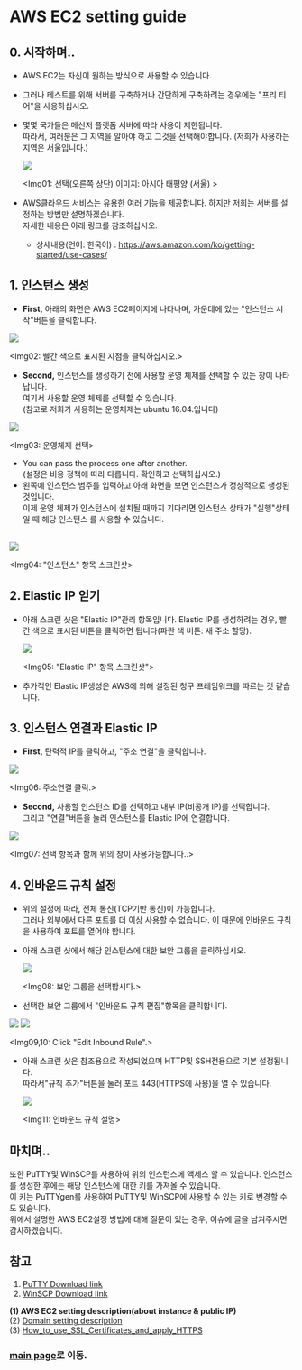 # AWS EC2 setting guide

## 0. 시작하며.. <br/>

- AWS EC2는 자신이 원하는 방식으로 사용할 수 있습니다.
- 그러나 테스트를 위해 서버를 구축하거나 간단하게 구축하려는 경우에는 "프리 티어"을 사용하십시오.
- 몇몇 국가들은 메신저 플랫폼 서버에 따라 사용이 제한됩니다. <br/>
  따라서, 여러분은 그 지역을 알아야 하고 그것을 선택해야합니다. (저희가 사용하는 지역은 서울입니다.)
  
  <img src="https://github.com/kuj0210/IoT-Pet-Home-System/blob/master/.README/Notes/aws_ec2_setting_im01.PNG">
  
  <Img01: 선택(오른쪽 상단) 이미지: 아시아 태평양 (서울) >
  
- AWS클라우드 서비스는 유용한 여러 기능을 제공합니다. 하지만 저희는 서버를 설정하는 방법만 설명하겠습니다. <br/>
  자세한 내용은 아래 링크를 참조하십시오. <br/>
  + 상세내용(언어: 한국어) : https://aws.amazon.com/ko/getting-started/use-cases/
  

## 1. 인스턴스 생성

- **First,** 아래의 화면은 AWS EC2페이지에 나타나며, 가운데에 있는 "인스턴스 시작"버튼을 클릭합니다.

<img src="https://github.com/kuj0210/IoT-Pet-Home-System/blob/master/.README/Notes/aws_ec2_setting_im02.PNG">

  <Img02: 빨간 색으로 표시된 지점을 클릭하십시오.>

- **Second,** 인스턴스를 생성하기 전에 사용할 운영 체제를 선택할 수 있는 창이 나타납니다. <br/>
  여기서 사용할 운영 체제를 선택할 수 있습니다. <br/>
  (참고로 저희가 사용하는 운영체제는 ubuntu 16.04.입니다)
  
<img src = "https://github.com/kuj0210/IoT-Pet-Home-System/blob/master/.README/Notes/aws_ec2_setting_im03.PNG">

  <Img03: 운영체제 선택>
  
- You can pass the process one after another. <br/>
  (설정은 비용 정책에 따라 다릅니다. 확인하고 선택하십시오.)
- 왼쪽에 인스턴스 범주를 입력하고 아래 화면을 보면 인스턴스가 정상적으로 생성된 것입니다.<br/>
  이제 운영 체제가 인스턴스에 설치될 때까지 기다리면 인스턴스 상태가 "실행"상태일 때 해당 인스턴스
  를 사용할 수 있습니다. 
<br/>

  
<img src = "https://github.com/kuj0210/IoT-Pet-Home-System/blob/master/.README/Notes/aws_ec2_setting_im04.PNG">

  <Img04: "인스턴스" 항목 스크린샷>
  
  
## 2. Elastic IP 얻기

- 아래 스크린 샷은 "Elastic IP"관리 항목입니다. 
  Elastic IP를 생성하려는 경우, 빨간 색으로 표시된 버튼을 클릭하면 됩니다(파란 색 버튼: 새 주소 할당).


  <img src = "https://github.com/kuj0210/IoT-Pet-Home-System/blob/master/.README/Notes/aws_ec2_setting_im05.PNG">
  
  <Img05: "Elastic IP" 항목 스크린샷">
  
- 추가적인 Elastic IP생성은 AWS에 의해 설정된 청구 프레임워크를 따르는 것 같습니다.

  
## 3. 인스턴스 연결과 Elastic IP

- **First,** 탄력적 IP를 클릭하고, "주소 연결"을 클릭합니다.

<img src = "https://github.com/kuj0210/IoT-Pet-Home-System/blob/master/.README/Notes/aws_ec2_setting_im06.PNG">

<Img06: 주소연결 클릭.>

- **Second,** 사용할 인스턴스 ID를 선택하고 내부 IP(비공개 IP)를 선택합니다.<br/>
  그리고 "연결"버튼을 눌러 인스턴스를 Elastic IP에 연결합니다.
  
<img src = "https://github.com/kuj0210/IoT-Pet-Home-System/blob/master/.README/Notes/aws_ec2_setting_im07.PNG">

<Img07: 선택 항목과 함께 위의 창이 사용가능합니다..>


## 4. 인바운드 규칙 설정

- 위의 설정에 따라, 전체 통신(TCP기반 통신)이 가능합니다.<br/>
  그러나 외부에서 다른 포트를 더 이상 사용할 수 없습니다. 이 때문에 인바운드 규칙을 사용하여 포트를 열어야 합니다.
- 아래 스크린 샷에서 해당 인스턴스에 대한 보안 그룹을 클릭하십시오.
  
  
  <img src = "https://github.com/kuj0210/IoT-Pet-Home-System/blob/master/.README/Notes/aws_ec2_setting_im08.PNG">
  
  <Img08: 보안 그룹을 선택합시다.>
  
- 선택한 보안 그룹에서 "인바운드 규칙 편집"항목을 클릭합니다.

 <img src = "https://github.com/kuj0210/IoT-Pet-Home-System/blob/master/.README/Notes/aws_ec2_setting_im09.PNG">
 <img src = "https://github.com/kuj0210/IoT-Pet-Home-System/blob/master/.README/Notes/aws_ec2_setting_im10.PNG">
 
 <Img09,10: Click "Edit Inbound Rule".>
 
- 아래 스크린 샷은 참조용으로 작성되었으며 HTTP및 SSH전용으로 기본 설정됩니다.<br/>
  따라서"규칙 추가"버튼을 눌러 포트 443(HTTPS에 사용)을 열 수 있습니다.
  
  <img src = "https://github.com/kuj0210/IoT-Pet-Home-System/blob/master/.README/Notes/aws_ec2_setting_im11.PNG">
  
  <Img11: 인바운드 규칙 설명>
  
  
## 마치며..

또한 PuTTY및 WinSCP를 사용하여 위의 인스턴스에 액세스 할 수 있습니다. 인스턴스를 생성한 후에는 해당 인스턴스에 대한 키를 가져올 수 있습니다.<br/> 이 키는 PuTTYgen를 사용하여 PuTTY및 WinSCP에 사용할 수 있는 키로 변경할 수도 있습니다.<br/>
위에서 설명한 AWS EC2설정 방법에 대해 질문이 있는 경우, 이슈에 글을 남겨주시면 감사하겠습니다. <br/>



## 참고

1. [PuTTY Download link](https://www.putty.org/)
2. [WinSCP Download link](https://winscp.net/eng/download.php)

**(1) AWS EC2 setting description(about instance & public IP)**<br/>
(2) [Domain setting description](https://github.com/kuj0210/IoT-Pet-Home-System/blob/master/.README/Notes/Domain_setting_KR.md)<br/>
(3) [How_to_use_SSL_Certificates_and_apply_HTTPS](https://github.com/kuj0210/IoT-Pet-Home-System/blob/master/.README/Notes/How_to_use_SSL_Certificates_and_apply_HTTPS_KR.md)<br/>

### [main page](https://github.com/kuj0210/IoT-Pet-Home-System/blob/master/README_KR.md)로 이동.
